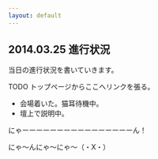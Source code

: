 ```yaml
---
layout: default
---
```

## 2014.03.25 進行状況

当日の進行状況を書いていきます。

TODO トップページからここへリンクを張る。

* 会場着いた。猫耳待機中。
* 壇上で説明中。

にゃーーーーーーーーーーーーーーーーん！

にゃ〜んにゃ〜にゃ〜（・X・）
